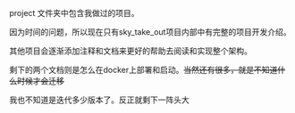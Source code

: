 project 文件夹中包含我做过的项目。

因为时间的问题，所以现在只有sky_take_out项目内部中有完整的项目开发介绍。

其他项目会逐渐添加注释和文档来更好的帮助去阅读和实现整个架构。



剩下的两个文档则是怎么在docker上部署和启动。~~当然还有很多，就是不知道什么时候才会迁移~~



我也不知道是迭代多少版本了。反正就剩下一阵头大

